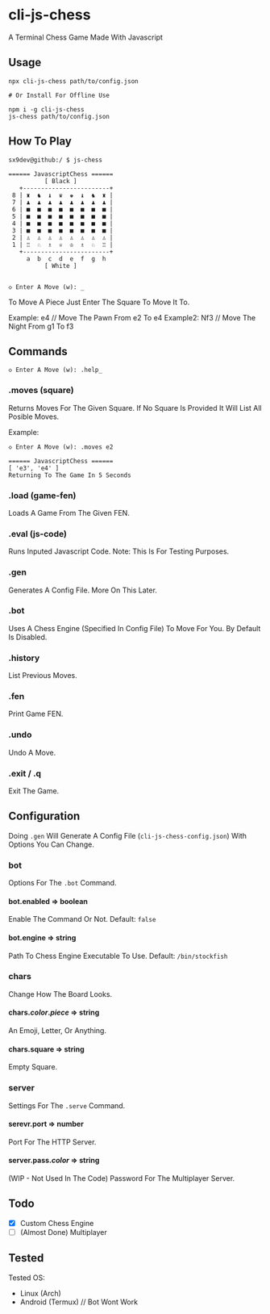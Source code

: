 # cli-js-chess
A Terminal Chess Game Made With Javascript

## Usage
```
npx cli-js-chess path/to/config.json

# Or Install For Offline Use

npm i -g cli-js-chess
js-chess path/to/config.json
```

## How To Play
```
sx9dev@github:/ $ js-chess

====== JavascriptChess ======
          [ Black ]          
   +------------------------+
 8 | ♜  ♞  ♝  ♛  ♚  ♝  ♞  ♜ |
 7 | ♟  ♟  ♟  ♟  ♟  ♟  ♟  ♟ |
 6 | ■  ■  ■  ■  ■  ■  ■  ■ |
 5 | ■  ■  ■  ■  ■  ■  ■  ■ |
 4 | ■  ■  ■  ■  ■  ■  ■  ■ |
 3 | ■  ■  ■  ■  ■  ■  ■  ■ |
 2 | ♙  ♙  ♙  ♙  ♙  ♙  ♙  ♙ |
 1 | ♖  ♘  ♗  ♕  ♔  ♗  ♘  ♖ |
   +------------------------+
     a  b  c  d  e  f  g  h  
          [ White ]          


◇ Enter A Move (w): _
```

To Move A Piece Just Enter The Square To Move It To.

Example: e4 // Move The Pawn From e2 To e4
Example2: Nf3 // Move The Night From g1 To f3

## Commands
```
◇ Enter A Move (w): .help_
```

### .moves (square)
Returns Moves For The Given Square.
If No Square Is Provided It Will List All Posible Moves.

Example:
```
◇ Enter A Move (w): .moves e2 

====== JavascriptChess ======
[ 'e3', 'e4' ]
Returning To The Game In 5 Seconds
```

### .load (game-fen)
Loads A Game From The Given FEN.

### .eval (js-code)
Runs Inputed Javascript Code.
Note: This Is For Testing Purposes.

### .gen
Generates A Config File.
More On This Later.

### .bot
Uses A Chess Engine (Specified In Config File) To Move For You.
By Default Is Disabled.

### .history
List Previous Moves.

### .fen
Print Game FEN.

### .undo
Undo A Move.

### .exit / .q
Exit The Game.

## Configuration

Doing `.gen` Will Generate A Config File (`cli-js-chess-config.json`) With Options You Can Change.

### bot 
Options For The `.bot` Command.

#### bot.enabled => boolean
Enable The Command Or Not.
Default: `false`

#### bot.engine => string
Path To Chess Engine Executable To Use.
Default: `/bin/stockfish`

### chars 
Change How The Board Looks.

#### chars.*color*.*piece* => string
An Emoji, Letter, Or Anything.

#### chars.square => string
Empty Square.

### server
Settings For The `.serve` Command.

#### serevr.port => number
Port For The HTTP Server.

#### server.pass.*color* => string
(WIP - Not Used In The Code) Password For The Multiplayer Server.

## Todo

- [X] Custom Chess Engine
- [ ] (Almost Done) Multiplayer

## Tested 

Tested OS:
- Linux (Arch)
- Android (Termux) // Bot Wont Work
